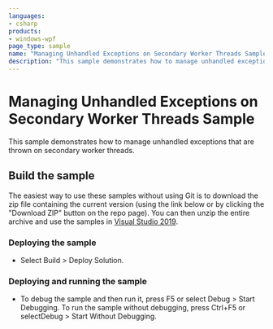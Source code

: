 ```yaml
---
languages:
- csharp
products:
- windows-wpf
page_type: sample
name: "Managing Unhandled Exceptions on Secondary Worker Threads Sample"        
description: "This sample demonstrates how to manage unhandled exceptions that are thrown on secondary worker threads."
---
```


# Managing Unhandled Exceptions on Secondary Worker Threads Sample
This sample demonstrates how to manage unhandled exceptions that are thrown on secondary worker threads.

## Build the sample
The easiest way to use these samples without using Git is to download the zip file containing the current version (using the link below or by clicking the "Download ZIP" button on the repo page). You can then unzip the entire archive and use the samples in [Visual Studio 2019](https://www.visualstudio.com/wpf-vs).

### Deploying the sample
- Select Build > Deploy Solution. 

### Deploying and running the sample
- To debug the sample and then run it, press F5 or select Debug >  Start Debugging. To run the sample without debugging, press Ctrl+F5 or selectDebug > Start Without Debugging. 


